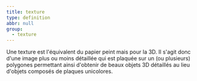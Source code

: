 ```yaml
---
title: texture
type: definition
abbr: null
group:
  - texture
---
```

Une texture est l'équivalent du papier peint mais pour la 3D. Il s'agit donc d'une image plus ou moins détaillée qui est plaquée sur un (ou plusieurs) polygones permettant ainsi d'obtenir de beaux objets 3D détaillés au lieu d'objets composés de plaques unicolores.
